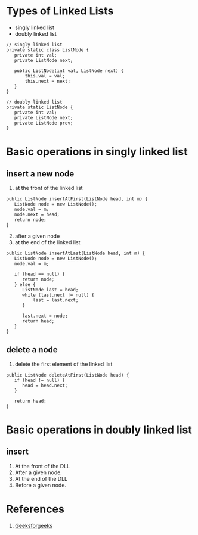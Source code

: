 # Types of Linked Lists
- singly linked list
- doubly linked list

```
// singly linked list
private static class ListNode {
   private int val;
   private ListNode next;

   public ListNode(int val, ListNode next) {
       this.val = val;
       this.next = next;
   }
}

// doubly linked list
private static ListNode {
   private int val;
   private ListNode next;
   private ListNode prev;
}
```

# Basic operations in singly linked list
## insert a new node
1. at the front of the linked list
```
public ListNode insertAtFirst(ListNode head, int m) {
   ListNode node = new ListNode();
   node.val = m;
   node.next = head;
   return node;
}
```
2. after a given node
3. at the end of the linked list
```
public ListNode insertAtLast(ListNode head, int m) {
   ListNode node = new ListNode();
   node.val = m;

   if (head == null) {
      return node;
   } else {
      ListNode last = head;
      while (last.next != null) {
          last = last.next;
      }

      last.next = node;
      return head;
   }
}

```

## delete a node
1. delete the first element of the linked list
```
public ListNode deleteAtFirst(ListNode head) {
   if (head != null) {
      head = head.next;
   }

   return head;
}
```
# Basic operations in doubly linked list
## insert
1. At the front of the DLL
2. After a given node.
3. At the end of the DLL
4. Before a given node.


# References
1. [Geeksforgeeks](https://www.geeksforgeeks.org/doubly-linked-list/)
